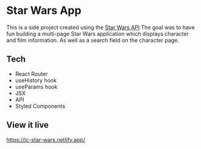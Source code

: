 # Star Wars App

This is a side project created using the [Star Wars API](https://swapi.dev/)
The goal was to have fun building a multi-page Star Wars application which displays character and film information. As well as a search field on the character page.

## Tech

- React Router
- useHistory hook
- useParams hook
- JSX
- API
- Styled Components

## View it live

https://jc-star-wars.netlify.app/
